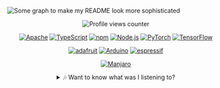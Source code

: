 <!-- ![ryukaizen](https://i.imgur.com/eUvjGZq.jpeg) -->

![Some graph to make my README look more sophisticated](https://github-readme-activity-graph.vercel.app/graph?username=ryukaizen&custom_title=ryukaizen%27s+Contribution+Graph&title_color=ffffff&bg_color=000000&color=ffffff&line=c90202&point=ffffff&area=true&area_color=ff8086) <!-- Thanks https://github.com/Ashutosh00710/github-readme-activity-graph -->

<div align="center">
  
![Profile views counter](https://komarev.com/ghpvc/?username=ryukaizen&color=red&style=for-the-badge&abbreviated=true) <!--Thanks https://github.com/antonkomarev/github-profile-views-counter -->
        
[![Apache](https://img.shields.io/badge/Apache-D22128?style=for-the-badge&logo=Apache&logoColor=white)](https://httpd.apache.org/)
[![TypeScript](https://img.shields.io/badge/TypeScript-007ACC?style=for-the-badge&logo=typescript&logoColor=white)](https://www.typescriptlang.org/)
[![npm](https://img.shields.io/badge/npm-CB3837?style=for-the-badge&logo=npm&logoColor=white)](https://www.npmjs.com/)
[![Node.js](https://img.shields.io/badge/Node%20js-339933?style=for-the-badge&logo=nodedotjs&logoColor=white)](https://nodejs.org/)
[![PyTorch](https://img.shields.io/badge/PyTorch-EE4C2C?style=for-the-badge&logo=pytorch&logoColor=white)](https://pytorch.org/)
[![TensorFlow](https://img.shields.io/badge/TensorFlow-FF6F00?style=for-the-badge&logo=tensorflow&logoColor=white)](https://www.tensorflow.org/)

[![adafruit](https://img.shields.io/badge/adafruit-000000?style=for-the-badge&logo=adafruit&logoColor=white)](https://www.adafruit.com/)
[![Arduino](https://img.shields.io/badge/Arduino-00979D?style=for-the-badge&logo=Arduino&logoColor=white)](https://www.arduino.cc/)
[![espressif](https://img.shields.io/badge/espressif-E7352C?style=for-the-badge&logo=espressif&logoColor=white)](https://www.espressif.com/)

[![Manjaro](https://img.shields.io/badge/Manjaro-35BF5C?style=for-the-badge&logo=Manjaro&logoColor=white)](https://manjaro.org/)

<details>
<summary>🎶 Want to know what was I listening to?</summary>
        <img src="https://media1.tenor.com/m/2z7NVAVjM_YAAAAd/guts-berserk.gif" width = "250"/> 
        <details>
          <summary>You sure?</h4></summary>
            <details>
              <summary>You really sure?</summary>
                <details>
                  <summary>You really really sure?</summary>
                    <details>
                      <summary>You really really really sure?</summary>
                        <details>        
                         <summary>You really really really really sure?</summary>
                          <details>
                           <summary>You really really really really really- yeah sure go ahead ~></summary><br>
                            
![Recent Scrobbles](https://lastfm-recently-played.vercel.app/api?user=ryukaizen&count=3&width=350&love=true)                  
</details>
</div>
